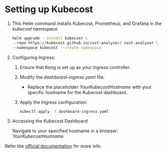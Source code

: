 # Setting up Kubecost

1. This Helm command installs Kubecost, Prometheus, and Grafana in the _kubecost_ namespace

    ```bash
    helm upgrade --install kubecost \
    --repo https://kubecost.github.io/cost-analyzer/ cost-analyzer \
    --namespace kubecost --create-namespace
    ```

2. Configuring Ingress:

    1. Ensure that Kong is set up as your ingress controller.
    2. Modify the _dashboard-ingress.yaml_ file:
        - Replace the placeholder _YourKubecostHostname_ with your specific hostname for the Kubecost dashboard.

    3. Apply the Ingress configuration:

        ```bash
        kubectl apply -f dashboard-ingress.yaml
        ```

3. Accessing the Kubecost Dashboard

    Navigate to your specified hostname in a browser: _YourKubecostHostname_


Refer the [official documentation](https://docs.kubecost.com/install-and-configure/install) for more info.